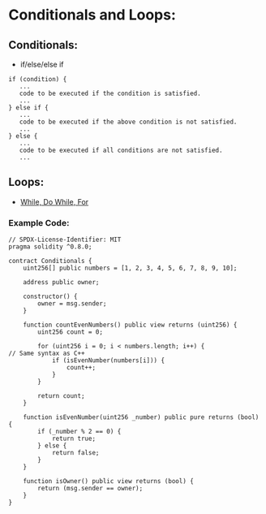 # Conditionals and Loops:
## Conditionals:
- if/else/else if
```code
if (condition) {
   ... 
   code to be executed if the condition is satisfied.
   ...
} else if {
   ...     
   code to be executed if the above condition is not satisfied.
   ...
} else {
   ...     
   code to be executed if all conditions are not satisfied.
   ...
```

## Loops:
- [While, Do While, For](https://www.geeksforgeeks.org/solidity-while-do-while-and-for-loop/)

### Example Code:
```solidity
// SPDX-License-Identifier: MIT
pragma solidity ^0.8.0;

contract Conditionals {
    uint256[] public numbers = [1, 2, 3, 4, 5, 6, 7, 8, 9, 10];

    address public owner;

    constructor() {
        owner = msg.sender;
    }

    function countEvenNumbers() public view returns (uint256) {
        uint256 count = 0;

        for (uint256 i = 0; i < numbers.length; i++) {                        // Same syntax as C++
            if (isEvenNumber(numbers[i])) {
                count++;
            }
        }

        return count;
    }

    function isEvenNumber(uint256 _number) public pure returns (bool) {
        if (_number % 2 == 0) {
            return true;
        } else {
            return false;
        }
    }

    function isOwner() public view returns (bool) {
        return (msg.sender == owner);
    }
}
```
